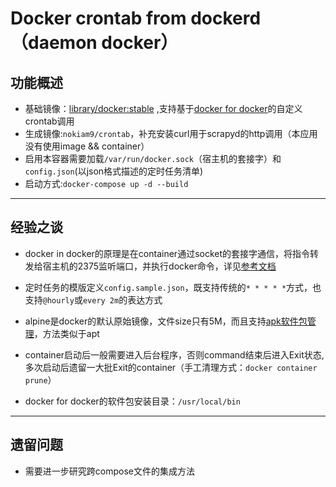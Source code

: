 # Docker crontab from dockerd（daemon docker）

## 功能概述

- 基础镜像：[library/docker:stable](https://github.com/docker-library/docker) ,支持基于[docker for docker](https://docs.docker.com/edge/engine/reference/commandline/dockerd/)的自定义crontab调用
- 生成镜像:`nokiam9/crontab`，补充安装curl用于scrapyd的http调用（本应用没有使用image && container）
- 启用本容器需要加载`/var/run/docker.sock`（宿主机的套接字）和`config.json`(以json格式描述的定时任务清单)
- 启动方式:`docker-compose up -d --build`

------

## 经验之谈

- docker in docker的原理是在container通过socket的套接字通信，将指令转发给宿主机的2375监听端口，并执行docker命令，详见[参考文档](https://zhuanlan.zhihu.com/p/26413099)
- 定时任务的模版定义`config.sample.json`，既支持传统的`* * * * *`方式，也支持`@hourly`或`every 2m`的表达方式
- alpine是docker的默认原始镜像，文件size只有5M，而且支持[apk软件包管理](http://wiki.alpinelinux.org/wiki/Alpine_Linux_package_management)，方法类似于apt

- container启动后一般需要进入后台程序，否则command结束后进入Exit状态,多次启动后遗留一大批Exit的container（手工清理方式：`docker container prune`）
- docker for docker的软件包安装目录：`/usr/local/bin`

------

## 遗留问题

- 需要进一步研究跨compose文件的集成方法